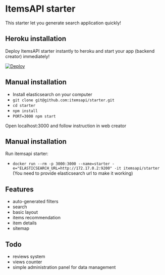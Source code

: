 # ItemsAPI starter

This starter let you generate search application quickly!

## Heroku installation

Deploy ItemsAPI starter instantly to heroku and start your app (backend creator) immediately!

<a target="_blank" href="https://heroku.com/deploy?template=https://github.com/itemsapi/itemsapi-starter"><img src="https://camo.githubusercontent.com/c0824806f5221ebb7d25e559568582dd39dd1170/68747470733a2f2f7777772e6865726f6b7563646e2e636f6d2f6465706c6f792f627574746f6e2e706e67" alt="Deploy" data-canonical-src="https://www.herokucdn.com/deploy/button.png"></a>


## Manual installation

- Install elasticsearch on your computer
- `git clone git@github.com:itemsapi/starter.git`
- `cd starter`
- `npm install`
- `PORT=3000 npm start`

Open localhost:3000 and follow instruction in web creator

## Manual installation

Run itemsapi starter: 
- `docker run --rm -p 3000:3000 --name=starter -e="ELASTICSEARCH_URL=http://172.17.0.2:9200" -it itemsapi/starter`
(You need to provide elasticsearch url to make it working)

## Features 

- auto-generated filters
- search
- basic layout
- items recommendation
- item details
- sitemap

## Todo

- reviews system
- views counter
- simple administration panel for data management
